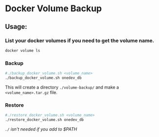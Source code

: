 ﻿# Docker Volume Backup
## Usage:
### List your docker volumes if you need to get the volume name.
```bash
docker volume ls
```

### Backup
```bash
#./backup_docker_volume.sh <volume_name>
./backup_docker_volume.sh onedev_db
```
This will create a directory `./volume-backup/` and make a `<volume_name>.tar.gz` file.

### Restore
```bash
#./restore_docker_volume.sh <volume_name>
./restore_docker_volume.sh onedev_db
```

*`./` isn't needed if you add to $PATH*